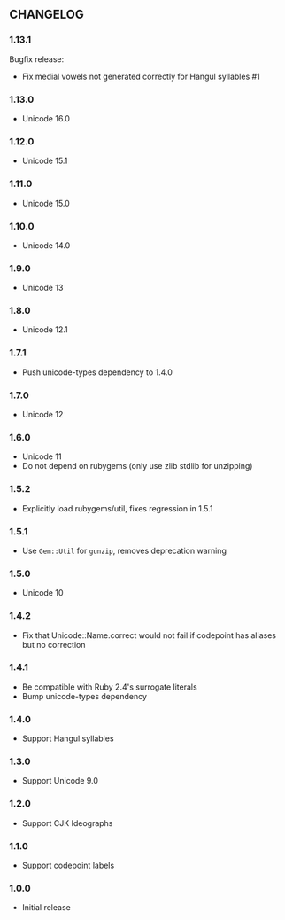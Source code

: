 ## CHANGELOG

### 1.13.1

Bugfix release:

- Fix medial vowels not generated correctly for Hangul syllables #1

### 1.13.0

- Unicode 16.0

### 1.12.0

- Unicode 15.1

### 1.11.0

- Unicode 15.0

### 1.10.0

- Unicode 14.0

### 1.9.0

- Unicode 13

### 1.8.0

- Unicode 12.1

### 1.7.1

- Push unicode-types dependency to 1.4.0

### 1.7.0

- Unicode 12

### 1.6.0

- Unicode 11
- Do not depend on rubygems (only use zlib stdlib for unzipping)

### 1.5.2

- Explicitly load rubygems/util, fixes regression in 1.5.1

### 1.5.1

- Use `Gem::Util` for `gunzip`, removes deprecation warning

### 1.5.0

- Unicode 10

### 1.4.2

- Fix that Unicode::Name.correct would not fail if codepoint has aliases but no correction

### 1.4.1

- Be compatible with Ruby 2.4's surrogate literals
- Bump unicode-types dependency

### 1.4.0

- Support Hangul syllables

### 1.3.0

- Support Unicode 9.0

### 1.2.0

- Support CJK Ideographs

### 1.1.0

- Support codepoint labels

### 1.0.0

- Initial release
